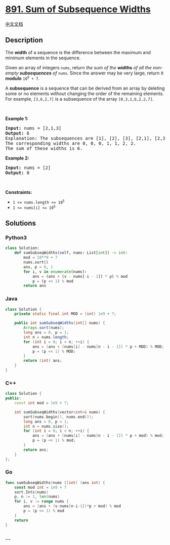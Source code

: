 # [891. Sum of Subsequence Widths](https://leetcode.com/problems/sum-of-subsequence-widths)

[中文文档](/solution/0800-0899/0891.Sum%20of%20Subsequence%20Widths/README.md)

## Description

<p>The <strong>width</strong> of a sequence is the difference between the maximum and minimum elements in the sequence.</p>

<p>Given an array of integers <code>nums</code>, return <em>the sum of the <strong>widths</strong> of all the non-empty <strong>subsequences</strong> of </em><code>nums</code>. Since the answer may be very large, return it <strong>modulo</strong> <code>10<sup>9</sup> + 7</code>.</p>

<p>A <strong>subsequence</strong> is a sequence that can be derived from an array by deleting some or no elements without changing the order of the remaining elements. For example, <code>[3,6,2,7]</code> is a subsequence of the array <code>[0,3,1,6,2,2,7]</code>.</p>

<p>&nbsp;</p>
<p><strong class="example">Example 1:</strong></p>

<pre>
<strong>Input:</strong> nums = [2,1,3]
<strong>Output:</strong> 6
Explanation: The subsequences are [1], [2], [3], [2,1], [2,3], [1,3], [2,1,3].
The corresponding widths are 0, 0, 0, 1, 1, 2, 2.
The sum of these widths is 6.
</pre>

<p><strong class="example">Example 2:</strong></p>

<pre>
<strong>Input:</strong> nums = [2]
<strong>Output:</strong> 0
</pre>

<p>&nbsp;</p>
<p><strong>Constraints:</strong></p>

<ul>
	<li><code>1 &lt;= nums.length &lt;= 10<sup>5</sup></code></li>
	<li><code>1 &lt;= nums[i] &lt;= 10<sup>5</sup></code></li>
</ul>

## Solutions

<!-- tabs:start -->

### **Python3**

```python
class Solution:
    def sumSubseqWidths(self, nums: List[int]) -> int:
        mod = 10**9 + 7
        nums.sort()
        ans, p = 0, 1
        for i, v in enumerate(nums):
            ans = (ans + (v - nums[-i - 1]) * p) % mod
            p = (p << 1) % mod
        return ans
```

### **Java**

```java
class Solution {
    private static final int MOD = (int) 1e9 + 7;

    public int sumSubseqWidths(int[] nums) {
        Arrays.sort(nums);
        long ans = 0, p = 1;
        int n = nums.length;
        for (int i = 0; i < n; ++i) {
            ans = (ans + (nums[i] - nums[n - i - 1]) * p + MOD) % MOD;
            p = (p << 1) % MOD;
        }
        return (int) ans;
    }
}
```

### **C++**

```cpp
class Solution {
public:
    const int mod = 1e9 + 7;

    int sumSubseqWidths(vector<int>& nums) {
        sort(nums.begin(), nums.end());
        long ans = 0, p = 1;
        int n = nums.size();
        for (int i = 0; i < n; ++i) {
            ans = (ans + (nums[i] - nums[n - i - 1]) * p + mod) % mod;
            p = (p << 1) % mod;
        }
        return ans;
    }
};
```

### **Go**

```go
func sumSubseqWidths(nums []int) (ans int) {
	const mod int = 1e9 + 7
	sort.Ints(nums)
	p, n := 1, len(nums)
	for i, v := range nums {
		ans = (ans + (v-nums[n-i-1])*p + mod) % mod
		p = (p << 1) % mod
	}
	return
}
```

### **...**

```

```

<!-- tabs:end -->
